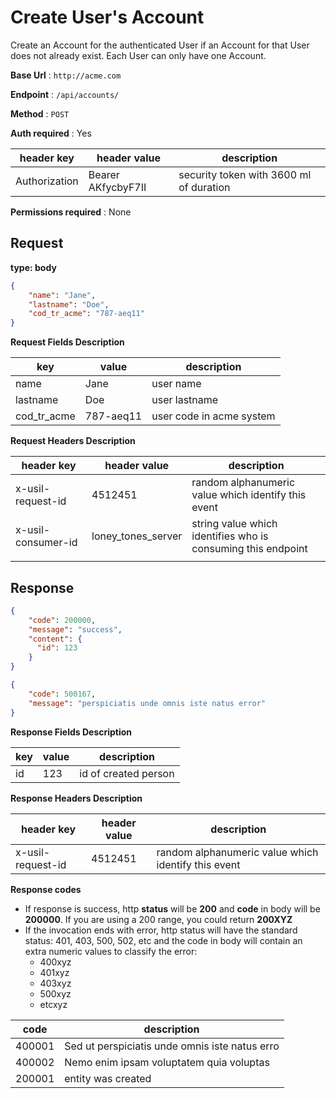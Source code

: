 # Create User's Account

Create an Account for the authenticated User if an Account for that User does
not already exist. Each User can only have one Account.

**Base Url** : `http://acme.com`

**Endpoint** : `/api/accounts/`

**Method** : `POST`

**Auth required** : Yes

| header key | header value | description |
|------------|--------------|-------------|
| Authorization  | Bearer AKfycbyF7II | security token with 3600 ml of duration|

**Permissions required** : None

## Request

**type: body**

```json
{
    "name": "Jane",
    "lastname": "Doe",
    "cod_tr_acme": "787-aeq11"
}
```

**Request Fields Description**

| key | value | description |
|------------|--------------|-------------|
| name  |  Jane | user name |
| lastname  |  Doe | user lastname |
| cod_tr_acme  |  787-aeq11 | user code in acme system |

**Request Headers Description**

| header key | header value | description |
|------------|--------------|-------------|
| x-usil-request-id  |  4512451 | random alphanumeric value which identify this event |
| x-usil-consumer-id | loney_tones_server | string value which identifies who is consuming this endpoint |
|            |              |             |


## Response

```json
{
    "code": 200000,
    "message": "success",
    "content": {
      "id": 123
    }
}
```

```json
{
    "code": 500167,
    "message": "perspiciatis unde omnis iste natus error"
}
```

**Response Fields Description**

| key | value | description |
|------------|--------------|-------------|
| id  |  123 | id of created person  |

**Response Headers Description**

| header key | header value | description |
|------------|--------------|-------------|
| x-usil-request-id  |  4512451 | random alphanumeric value which identify this event |


**Response codes**

- If response is success, http **status** will be **200** and **code** in body will be **200000**. If you are using a 200 range, you could return **200XYZ**
- If the invocation ends with error, http status will have the standard status: 401, 403, 500, 502, etc and the code in body will contain an extra numeric values to classify the error:
  - 400xyz
  - 401xyz
  - 403xyz
  - 500xyz
  - etcxyz


| code | description |
|------------|-------------|
| 400001  | Sed ut perspiciatis unde omnis iste natus erro  |
| 400002  | Nemo enim ipsam voluptatem quia voluptas  |
| 200001  | entity was created  |
